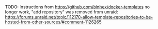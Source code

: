 TODO: Instructions from https://github.com/binhex/docker-templates no longer work, "add repository" was removed from unraid: https://forums.unraid.net/topic/112170-allow-template-repositories-to-be-hosted-from-other-sources/#comment-1126265
